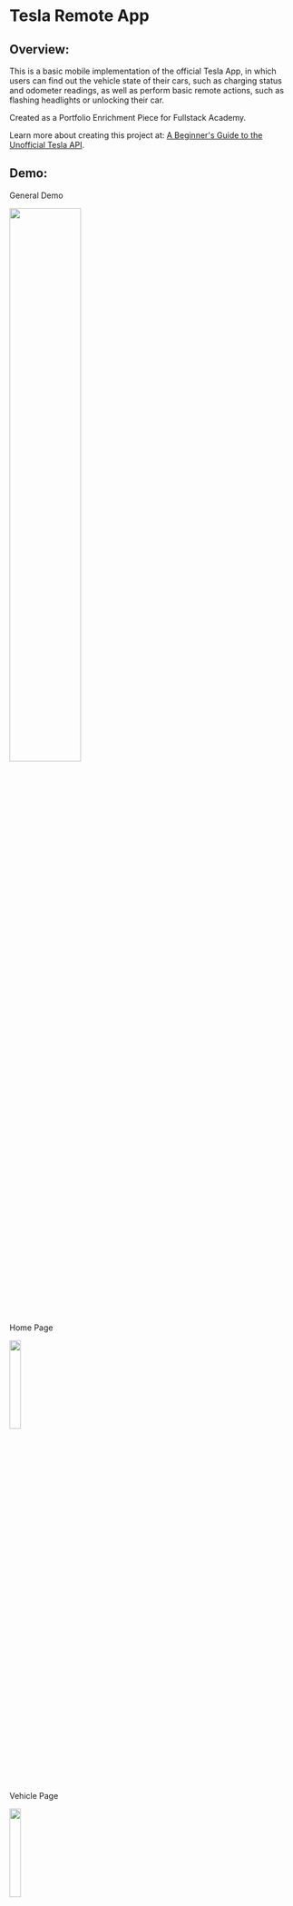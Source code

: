 # Tesla Remote App

## Overview:
This is a basic mobile implementation of the official Tesla App, in which users can find out the vehicle state of their cars, such as charging status and odometer readings, as well as perform basic remote actions, such as flashing headlights or unlocking their car.

Created as a Portfolio Enrichment Piece for Fullstack Academy. 

Learn more about creating this project at: [A Beginner's Guide to the Unofficial Tesla API](https://medium.com/@jhuang5132/a-beginners-guide-to-the-unofficial-tesla-api-a5b3edfe1467). 

## Demo:
General Demo

<img src="https://i.imgur.com/ViGxPQ0.gif" width="50%" height="50%">

Home Page

<img src="https://i.imgur.com/98VlAuG.png" width="20%" height="20%">

Vehicle Page

<img src="https://i.imgur.com/LcxD3Ug.png" width="20%" height="20%">

## Start the App:
* Clone this repository and then cd into it.
* Run `npm i` to download all dependencies
* After all the dependencies are downloaded and installed, type `react-native run-ios` to automatically open the app
* If there are any issues, please ensure that you have the latest version of XCode

## Troublshooting:
* If you experience issues with the vehicle state not showing, it is likely due to the fact that the unofficial Tesla API does not wake up the car if it is in deep sleep. You will need to wake it up using the official Tesla app first.

## Acknowledgements:
* Created using Facebook's [Create-React-Native-App](https://github.com/react-community/create-react-native-app) 
* [Unofficial Tesla API Documentation](https://tesla-api.timdorr.com/)

